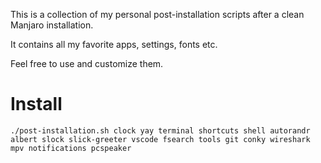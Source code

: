 This is a collection of my personal post-installation scripts after a clean Manjaro installation.

It contains all my favorite apps, settings, fonts etc.

Feel free to use and customize them.

# Install

```
./post-installation.sh clock yay terminal shortcuts shell autorandr albert slock slick-greeter vscode fsearch tools git conky wireshark mpv notifications pcspeaker
```
